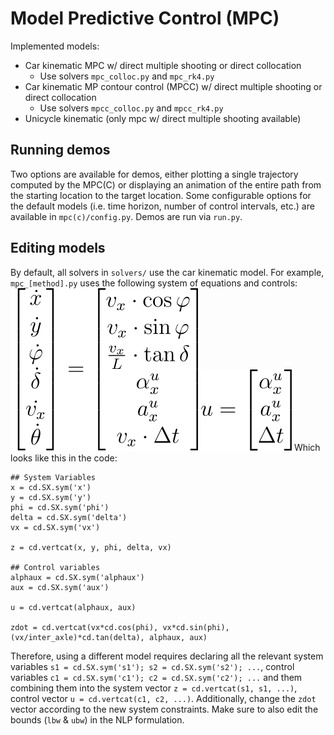 # Model Predictive Control (MPC)

Implemented models:
- Car kinematic MPC w/ direct multiple shooting or direct collocation
  - Use solvers `mpc_colloc.py` and `mpc_rk4.py`
- Car kinematic MP contour control (MPCC) w/ direct multiple shooting or direct collocation
  -  Use solvers `mpcc_colloc.py` and `mpcc_rk4.py`
- Unicycle kinematic (only mpc w/ direct multiple shooting available)

## Running demos
Two options are available for demos, either plotting a single trajectory computed by the MPC(C) or displaying an animation of the entire path from the starting location to the target location. Some configurable options for the default models (i.e. time horizon, number of control intervals, etc.) are available in `mpc(c)/config.py`. Demos are run via `run.py`.

## Editing models
By default, all solvers in `solvers/` use the car kinematic model. For example, `mpc_[method].py` uses the following system of equations and controls:
![car_system](/img/eqs/car_system.svg)
![car_controls](/img/eqs/car_controls.svg)
Which looks like this in the code:
```
## System Variables
x = cd.SX.sym('x')
y = cd.SX.sym('y')
phi = cd.SX.sym('phi')
delta = cd.SX.sym('delta')
vx = cd.SX.sym('vx')

z = cd.vertcat(x, y, phi, delta, vx)

## Control variables
alphaux = cd.SX.sym('alphaux')
aux = cd.SX.sym('aux')

u = cd.vertcat(alphaux, aux)

zdot = cd.vertcat(vx*cd.cos(phi), vx*cd.sin(phi), (vx/inter_axle)*cd.tan(delta), alphaux, aux)
```
Therefore, using a different model requires declaring all the relevant system variables `s1 = cd.SX.sym('s1'); s2 = cd.SX.sym('s2'); ...`, control variables `c1 = cd.SX.sym('c1'); c2 = cd.SX.sym('c2'); ...` and them combining them into the system vector `z = cd.vertcat(s1, s1, ...)`, control vector `u = cd.vertcat(c1, c2, ...)`. Additionally, change the `zdot` vector according to the new system constraints. Make sure to also edit the bounds (`lbw` & `ubw`) in the NLP formulation.